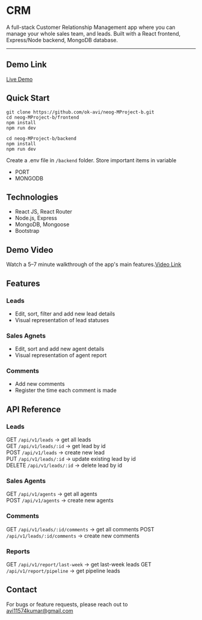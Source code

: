 # CRM

A full-stack Customer Relationship Management app where you can manage your whole sales team, and leads.
Built with a React frontend, Express/Node backend, MongoDB database.

---

## Demo Link
[Live Demo](https://neog-m-project-b-frontend.vercel.app/)

## Quick Start
```
git clone https://github.com/ok-avi/neog-MProject-b.git
cd neog-MProject-b/frontend
npm install
npm run dev

cd neog-MProject-b/backend
npm install
npm run dev
```
Create a .env file in ```/backend``` folder. Store important items in variable
- PORT
- MONGODB

## Technologies
- React JS, React Router
- Node.js, Express
- MongoDB, Mongoose
- Bootstrap

## Demo Video
Watch a 5–7 minute walkthrough of the app's main features.[Video Link]()

## Features

### Leads
- Edit, sort, filter and add new lead details
- Visual representation of lead statuses

### Sales Agnets
- Edit, sort and add new agent details
- Visual representation of agent report

### Comments
- Add new comments 
- Register the time each comment is made

## API Reference

### Leads
GET ```/api/v1/leads``` &rarr; get all leads \
GET ```/api/v1/leads/:id``` &rarr; get lead by id \
POST ```/api/v1/leads``` &rarr;  create new lead \
PUT ```/api/v1/leads/:id``` &rarr; update existing lead by id \
DELETE ```/api/v1/leads/:id``` &rarr; delete lead by id

### Sales Agents
GET ```/api/v1/agents``` &rarr;  get all agents   
POST ```/api/v1/agents``` &rarr;    create new agents 

### Comments
GET ```/api/v1/leads/:id/comments``` &rarr;   get all comments
POST ```/api/v1/leads/:id/comments``` &rarr;  create new comments

### Reports
GET ```/api/v1/report/last-week``` &rarr; get last-week leads
GET ```/api/v1/report/pipeline``` &rarr; get pipeline leads

## Contact
For bugs or feature requests, please reach out to avi11574kumar@gmail.com

